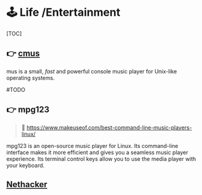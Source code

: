 # 🕹️ Life /Entertainment
[TOC]



## 👉 [cmus](https://cmus.github.io)
mus is a small, *fast* and powerful console music player for Unix-like operating systems.

#TODO 



## 👉 mpg123
> 🔗 https://www.makeuseof.com/best-command-line-music-players-linux/

mpg123 is an open-source music player for Linux. Its command-line interface makes it more efficient and gives you a seamless music player experience. Its terminal control keys allow you to use the media player with your keyboard.



## [Nethacker](http://www.nethack.org)
[菜鸡写给菜鸡的 NetHack 入门教程]: https://lug.ustc.edu.cn/planet/2021/09/nethack-gitgud/#教程说明

